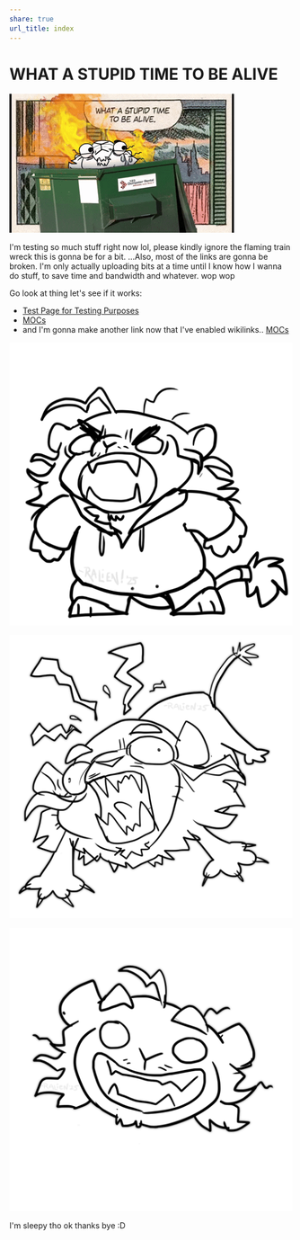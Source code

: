```yaml
---
share: true
url_title: index
---
```


# WHAT A STUPID TIME TO BE ALIVE
![](./images/stupidesttimetobealive.gif)



I'm testing so much stuff right now lol, please kindly ignore the flaming train wreck this is gonna be for a bit.   ...Also, most of the links are gonna be broken. I'm only actually uploading bits at a time until I know how I wanna do stuff, to save time and bandwidth and whatever.    wop wop

Go look at thing let's see if it works: 
* [Test Page for Testing Purposes](./contents/Lore/test_page.md#)
* [MOCs](./MOCs/MOCs.md#)
* and I'm gonna make another link now that I've enabled wikilinks.. [MOCs](./MOCs/MOCs.md)




![](./images/RappyYell.png)




![](./images/ralienaaaaa.png)

![](./images/rapscalliensmile.png)

I'm sleepy tho
ok thanks bye :D

